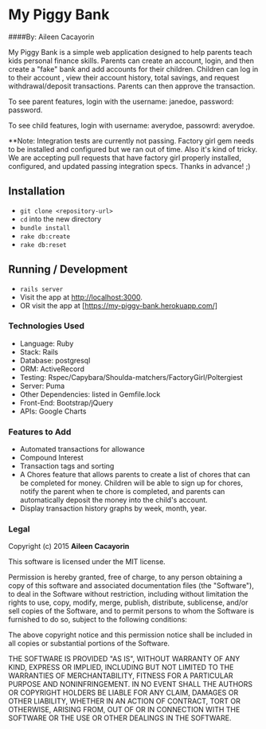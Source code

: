 # My Piggy Bank


####By: Aileen Cacayorin

My Piggy Bank is a simple web application designed to help parents teach kids personal finance skills. Parents can create an account, login, and then create a "fake" bank and add accounts for their children. Children can log in to their account , view their account history, total savings, and request withdrawal/deposit transactions. Parents can then approve the transaction.

To see parent features, login with the username: janedoe, password: password.

To see child features, login with username: averydoe, passowrd: averydoe.

**Note: Integration tests are currently not passing. Factory girl gem needs to be installed and configured but we ran out of time. Also it's kind of tricky. We are accepting pull requests that have factory girl properly installed, configured, and updated passing integration specs. Thanks in advance! ;)

## Installation

* `git clone <repository-url>`
* `cd` into the new directory
* `bundle install`
* `rake db:create`
* `rake db:reset`

## Running / Development

* `rails server`
* Visit the app at [http://localhost:3000](http://localhost:3000). 
* OR visit the app at [https://my-piggy-bank.herokuapp.com/]

### Technologies Used

* Language: Ruby
* Stack: Rails
* Database: postgresql
* ORM: ActiveRecord
* Testing: Rspec/Capybara/Shoulda-matchers/FactoryGirl/Poltergiest
* Server: Puma
* Other Dependencies: listed in Gemfile.lock
* Front-End: Bootstrap/jQuery
* APIs: Google Charts

### Features to Add

* Automated transactions for allowance
* Compound Interest
* Transaction tags and sorting
* A Chores feature that allows parents to create a list of chores that can be completed for money. Children will be able to sign up for chores, notify the parent when te chore is completed, and parents can automatically deposit the money into the child's account.
* Display transaction history graphs by week, month, year.



### Legal

Copyright (c) 2015 **Aileen Cacayorin**

This software is licensed under the MIT license.

Permission is hereby granted, free of charge, to any person obtaining a copy
of this software and associated documentation files (the "Software"), to deal
in the Software without restriction, including without limitation the rights
to use, copy, modify, merge, publish, distribute, sublicense, and/or sell
copies of the Software, and to permit persons to whom the Software is
furnished to do so, subject to the following conditions:

The above copyright notice and this permission notice shall be included in
all copies or substantial portions of the Software.

THE SOFTWARE IS PROVIDED "AS IS", WITHOUT WARRANTY OF ANY KIND, EXPRESS OR
IMPLIED, INCLUDING BUT NOT LIMITED TO THE WARRANTIES OF MERCHANTABILITY,
FITNESS FOR A PARTICULAR PURPOSE AND NONINFRINGEMENT. IN NO EVENT SHALL THE
AUTHORS OR COPYRIGHT HOLDERS BE LIABLE FOR ANY CLAIM, DAMAGES OR OTHER
LIABILITY, WHETHER IN AN ACTION OF CONTRACT, TORT OR OTHERWISE, ARISING FROM,
OUT OF OR IN CONNECTION WITH THE SOFTWARE OR THE USE OR OTHER DEALINGS IN
THE SOFTWARE.
